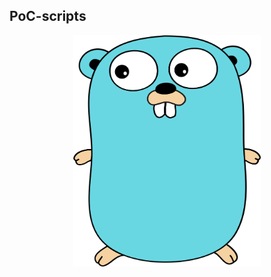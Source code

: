 ## PoC-scripts
<p align="center">
  <img src="https://raw.githubusercontent.com/nu11secur1ty/GoLang/main/PoC-scripts/docs/golang-logo.png" width="300" height="370" />
</p>


